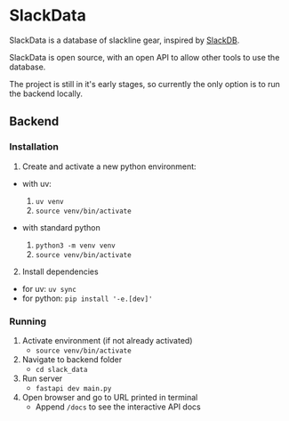 # SlackData

SlackData is a database of slackline gear, inspired by [SlackDB](https://slackdb.com/).

SlackData is open source, with an open API to allow other tools to use the database.

The project is still in it's early stages, so currently the only option is to run the backend locally.

## Backend

### Installation

1. Create and activate a new python environment:
- with uv: 
    1. `uv venv`
    2. `source venv/bin/activate`

- with standard python
    1. `python3 -m venv venv`
    2. `source venv/bin/activate`

2. Install dependencies
- for uv: `uv sync`
- for python: `pip install '-e.[dev]'`

### Running

1. Activate environment (if not already activated)
    - `source venv/bin/activate`
2. Navigate to backend folder
    - `cd slack_data`
3. Run server
    - `fastapi dev main.py`
4. Open browser and go to URL printed in terminal
    - Append `/docs` to see the interactive API docs